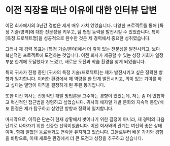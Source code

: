 # 이전 직장을 떠난 이유에 대한 인터뷰 답변

이전 회사에서의 3년간 경험은 제게 매우 가치 있었습니다. 다양한 프로젝트를 통해 [특정 기술/영역]에 대한 전문성을 키우고, 팀 협업 능력을 발전시킬 수 있었습니다. 특히 [특정 프로젝트명]을 성공적으로 완수한 것은 제 경력에서 중요한 성취였습니다.

그러나 제 경력 목표는 [특정 기술/분야]에서 더 깊이 있는 전문성을 발전시키고, 보다 혁신적인 프로젝트에 도전하는 것입니다. 이전 회사가 제공할 수 있는 성장 기회가 일정 부분 한계에 도달했다고 느꼈고, 새로운 도전과 학습 환경을 찾게 되었습니다.

특히 귀사가 진행 중인 [귀사의 특정 기술/프로젝트]는 제가 발전시키고 싶은 정확한 방향과 일치합니다. 이러한 환경에서 제 역량을 한 단계 발전시키고, 의미 있는 기여를 하고 싶다는 열망이 이직을 결정하게 된 주된 동기입니다.

또한 이전 회사는 전통적인 개발 방법론을 고수하는 경향이 있었는데, 저는 좀 더 민첩하고 혁신적인 접근법을 경험하고 싶었습니다. 귀사의 애자일 개발 문화와 지속적 통합/배포 환경은 제가 탐구하고 싶었던 방향과 정확히 일치합니다.

마지막으로, 이직은 단순히 현재 상황에서 벗어나기 위한 결정이 아니라, 제 경력의 다음 단계로 나아가기 위한 신중한 선택이었습니다. 이전 회사와의 관계는 여전히 좋은 상태이며, 함께 일했던 동료들과도 연락을 유지하고 있습니다. 그들로부터 배운 가치와 경험을 바탕으로, 이제 새로운 환경에서 더 큰 도전과 성장을 추구하고 싶습니다.
